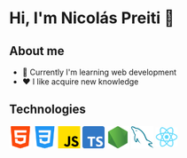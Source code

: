 # Hi, I'm Nicolás Preiti 👋

## About me

- :rocket: Currently I'm learning web development
- :heart: I like acquire new knowledge

## Technologies

<!-- <style>
  .skillsConteiner {
    display: flex;
    gap: 8px
  }

  .skills {
    width: 40px;
    height: 40px;
    object-fit: contain;
  }
</style> -->

<div class="skillsConteiner">
  <img class="skills" style="width:40px; height:40px; object-fit:contain;" src="https://raw.githubusercontent.com/NicolasPreiti/NicolasPreiti/main/images/html-5.png" />
  <img class="skills" style="width:40px; height:40px; object-fit:contain;" src="https://raw.githubusercontent.com/NicolasPreiti/NicolasPreiti/main/images/css-3.png" />
  <img class="skills" style="width:40px; height:40px; object-fit:contain;" src="https://raw.githubusercontent.com/NicolasPreiti/NicolasPreiti/main/images/js.png" />
  <img class="skills" style="width:40px; height:40px; object-fit:contain;" src="https://raw.githubusercontent.com/NicolasPreiti/NicolasPreiti/main/images/ts.png" />
  <img class="skills" style="width:40px; height:40px; object-fit:contain;" src="https://raw.githubusercontent.com/NicolasPreiti/NicolasPreiti/main/images/node-js.png" />
  <img class="skills" style="width:40px; height:40px; object-fit:contain;" src="https://raw.githubusercontent.com/NicolasPreiti/NicolasPreiti/main/images/mysql.png" />
  <img class="skills" style="width:40px; height:40px; object-fit:contain;" src="https://raw.githubusercontent.com/NicolasPreiti/NicolasPreiti/main/images/react.png" />
</div>
